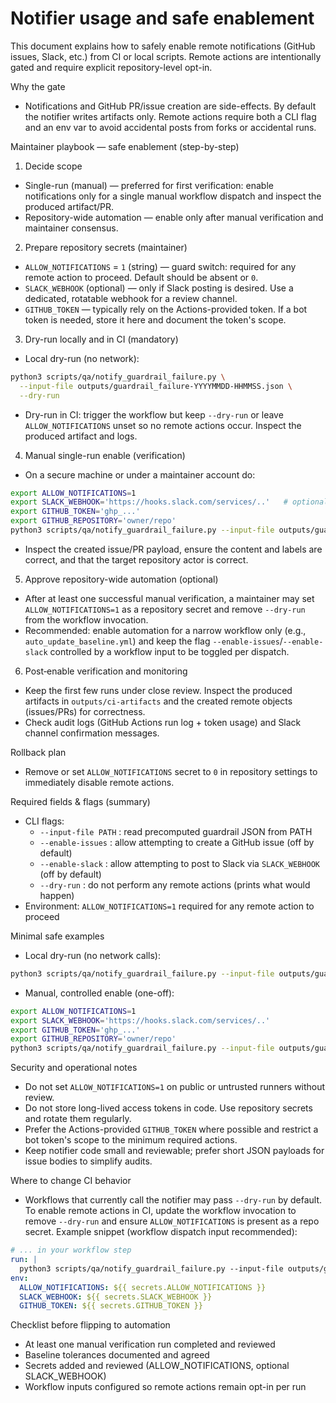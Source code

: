 # Notifier usage and safe enablement

This document explains how to safely enable remote notifications (GitHub issues, Slack, etc.) from CI or local scripts. Remote actions are intentionally gated and require explicit repository-level opt-in.

Why the gate
- Notifications and GitHub PR/issue creation are side-effects. By default the notifier writes artifacts only. Remote actions require both a CLI flag and an env var to avoid accidental posts from forks or accidental runs.

Maintainer playbook — safe enablement (step-by-step)

1) Decide scope
- Single-run (manual) — preferred for first verification: enable notifications only for a single manual workflow dispatch and inspect the produced artifact/PR.
- Repository-wide automation — enable only after manual verification and maintainer consensus.

2) Prepare repository secrets (maintainer)
- `ALLOW_NOTIFICATIONS` = `1` (string) — guard switch: required for any remote action to proceed. Default should be absent or `0`.
- `SLACK_WEBHOOK` (optional) — only if Slack posting is desired. Use a dedicated, rotatable webhook for a review channel.
- `GITHUB_TOKEN` — typically rely on the Actions-provided token. If a bot token is needed, store it here and document the token's scope.

3) Dry-run locally and in CI (mandatory)
- Local dry-run (no network):

```bash
python3 scripts/qa/notify_guardrail_failure.py \
  --input-file outputs/guardrail_failure-YYYYMMDD-HHMMSS.json \
  --dry-run
```

- Dry-run in CI: trigger the workflow but keep `--dry-run` or leave `ALLOW_NOTIFICATIONS` unset so no remote actions occur. Inspect the produced artifact and logs.

4) Manual single-run enable (verification)
- On a secure machine or under a maintainer account do:

```bash
export ALLOW_NOTIFICATIONS=1
export SLACK_WEBHOOK='https://hooks.slack.com/services/..'   # optional
export GITHUB_TOKEN='ghp_...'
export GITHUB_REPOSITORY='owner/repo'
python3 scripts/qa/notify_guardrail_failure.py --input-file outputs/guardrail_failure-YYYYMMDD-HHMMSS.json --enable-issues --enable-slack
```

- Inspect the created issue/PR payload, ensure the content and labels are correct, and that the target repository actor is correct.

5) Approve repository-wide automation (optional)
- After at least one successful manual verification, a maintainer may set `ALLOW_NOTIFICATIONS=1` as a repository secret and remove `--dry-run` from the workflow invocation.
- Recommended: enable automation for a narrow workflow only (e.g., `auto_update_baseline.yml`) and keep the flag `--enable-issues`/`--enable-slack` controlled by a workflow input to be toggled per dispatch.

6) Post‑enable verification and monitoring
- Keep the first few runs under close review. Inspect the produced artifacts in `outputs/ci-artifacts` and the created remote objects (issues/PRs) for correctness.
- Check audit logs (GitHub Actions run log + token usage) and Slack channel confirmation messages.

Rollback plan
- Remove or set `ALLOW_NOTIFICATIONS` secret to `0` in repository settings to immediately disable remote actions.

Required fields & flags (summary)
- CLI flags:
  - `--input-file PATH` : read precomputed guardrail JSON from PATH
  - `--enable-issues` : allow attempting to create a GitHub issue (off by default)
  - `--enable-slack` : allow attempting to post to Slack via `SLACK_WEBHOOK` (off by default)
  - `--dry-run` : do not perform any remote actions (prints what would happen)
- Environment: `ALLOW_NOTIFICATIONS=1` required for any remote action to proceed

Minimal safe examples

- Local dry-run (no network calls):

```bash
python3 scripts/qa/notify_guardrail_failure.py --input-file outputs/guardrail_failure-20250920-021225.json --dry-run
```

- Manual, controlled enable (one-off):

```bash
export ALLOW_NOTIFICATIONS=1
export SLACK_WEBHOOK='https://hooks.slack.com/services/..'
export GITHUB_TOKEN='ghp_...'
export GITHUB_REPOSITORY='owner/repo'
python3 scripts/qa/notify_guardrail_failure.py --input-file outputs/guardrail_failure-20250920-021225.json --enable-issues --enable-slack
```

Security and operational notes
- Do not set `ALLOW_NOTIFICATIONS=1` on public or untrusted runners without review.
- Do not store long-lived access tokens in code. Use repository secrets and rotate them regularly.
- Prefer the Actions-provided `GITHUB_TOKEN` where possible and restrict a bot token's scope to the minimum required actions.
- Keep notifier code small and reviewable; prefer short JSON payloads for issue bodies to simplify audits.

Where to change CI behavior
- Workflows that currently call the notifier may pass `--dry-run` by default. To enable remote actions in CI, update the workflow invocation to remove `--dry-run` and ensure `ALLOW_NOTIFICATIONS` is present as a repo secret. Example snippet (workflow dispatch input recommended):

```yaml
# ... in your workflow step
run: |
  python3 scripts/qa/notify_guardrail_failure.py --input-file outputs/guardrail_failure.json --enable-issues --enable-slack
env:
  ALLOW_NOTIFICATIONS: ${{ secrets.ALLOW_NOTIFICATIONS }}
  SLACK_WEBHOOK: ${{ secrets.SLACK_WEBHOOK }}
  GITHUB_TOKEN: ${{ secrets.GITHUB_TOKEN }}
```

Checklist before flipping to automation
- At least one manual verification run completed and reviewed
- Baseline tolerances documented and agreed
- Secrets added and reviewed (ALLOW_NOTIFICATIONS, optional SLACK_WEBHOOK)
- Workflow inputs configured so remote actions remain opt-in per run
